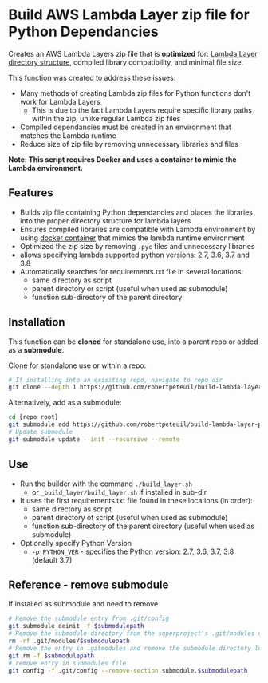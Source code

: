# Build AWS Lambda Layer zip file for Python Dependancies

Creates an AWS Lambda Layers zip file that is **optimized** for: [Lambda Layer directory structure](https://docs.aws.amazon.com/lambda/latest/dg/configuration-layers.html#configuration-layers-path), compiled library compatibility, and minimal file size.

This function was created to address these issues:

- Many methods of creating Lambda zip files for Python functions don't work for Lambda Layers
  - This is due to the fact Lambda Layers require specific library paths within the zip, unlike regular Lambda zip files
- Compiled dependancies must be created in an environment that matches the Lambda runtime
- Reduce size of zip file by removing unnecessary libraries and files

**Note: This script requires Docker and uses a container to mimic the Lambda environment.**

## Features

- Builds zip file containing Python dependancies and places the libraries into the proper directory structure for lambda layers
- Ensures compiled libraries are compatible with Lambda environment by using [docker container](https://hub.docker.com/r/lambci/lambda) that mimics the lambda runtime environment
- Optimized the zip size by removing `.pyc` files and unnecessary libraries
- allows specifying lambda supported python versions: 2.7, 3.6, 3.7 and 3.8
- Automatically searches for requirements.txt file in several locations:
  - same directory as script
  - parent directory or script (useful when used as submodule)
  - function sub-directory of the parent directory

## Installation

This function can be **cloned** for standalone use, into a parent repo or added as a **submodule**.

Clone for standalone use or within a repo:

``` bash
# If installing into an exisiting repo, navigate to repo dir
git clone --depth 1 https://github.com/robertpeteuil/build-lambda-layer-python _build_layer
```

Alternatively, add as a submodule:

``` bash
cd {repo root}
git submodule add https://github.com/robertpeteuil/build-lambda-layer-python _build_layer
# Update submodule
git submodule update --init --recursive --remote
```

## Use

- Run the builder with the command `./build_layer.sh`
  - or `_build_layer/build_layer.sh` if installed in sub-dir
- It uses the first requirements.txt file found in these locations (in order):
  - same directory as script
  - parent directory of script (useful when used as submodule)
  - function sub-directory of the parent directory (useful when used as submodule)
- Optionally specify Python Version
  - `-p PYTHON_VER` - specifies the Python version: 2.7, 3.6, 3.7, 3.8 (default 3.7)

## Reference - remove submodule

If installed as submodule and need to remove

``` bash
# Remove the submodule entry from .git/config
git submodule deinit -f $submodulepath
# Remove the submodule directory from the superproject's .git/modules directory
rm -rf .git/modules/$submodulepath
# Remove the entry in .gitmodules and remove the submodule directory located at path/to/submodule
git rm -f $submodulepath
# remove entry in submodules file
git config -f .git/config --remove-section submodule.$submodulepath
```

